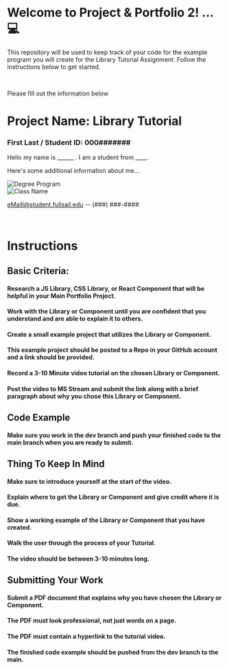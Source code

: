 
# Welcome to Project & Portfolio 2! ... 💻

This repository will be used to keep track of your code for the example program you will create for the Library Tutorial Assignment. 
Follow the instructions below to get started.

<br>

Please fill out the information below
# Project Name: Library Tutorial
### First Last / Student ID: 000####### 
 Hello my name is ______ . I am a student from ____. 
 
Here's some additional information about me...


![Degree Program](https://img.shields.io/badge/Degree-Web%20Development-orange?logo=gnometerminal)
<br>
![Class Name](https://img.shields.io/badge/Class-Project%20and%20Portfolio%20II-orange?logo=react)



eMaill@student.fullsail.edu -- (###) ###-#### 




<br>

# Instructions   

## Basic Criteria:
#### Research a JS Library, CSS Library, or React Component that will be helpful in your Main Portfolio Project.
#### Work with the Library or Component until you are confident that you understand and are able to explain it to others.
#### Create a small example project that utilizes the Library or Component.
#### This example project should be posted to a Repo in your GitHub account and a link should be provided.
#### Record a 3-10 Minute video tutorial on the chosen Library or Component.
#### Post the video to MS Stream and submit the link along with a brief paragraph about why you chose this Library or Component.


## Code Example
#### Make sure you work in the dev branch and push your finished code to the main branch when you are ready to submit.

## Thing To Keep In Mind
#### Make sure to introduce yourself at the start of the video.
#### Explain where to get the Library or Component and give credit where it is due.
#### Show a working example of the Library or Component that you have created.
#### Walk the user through the process of your Tutorial.
#### The video should be between 3-10 minutes long. 


## Submitting Your Work
#### Submit a PDF document that explains why you have chosen the Library or Component.
#### The PDF must look professional, not just words on a page.
#### The PDF must contain a hyperlink to the tutorial video.
#### The finished code example should be pushed from the dev branch to the main.
